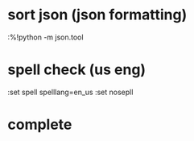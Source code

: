 # sort json (json formatting)
:%!python -m json.tool

# spell check (us eng)
:set spell spelllang=en\_us
:set nosepll

# complete 
<C-l>

